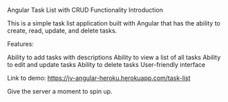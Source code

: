 Angular Task List with CRUD Functionality Introduction

This is a simple task list application built with Angular that has the ability to create, read, update, and delete tasks.

Features:

Ability to add tasks with descriptions
Ability to view a list of all tasks
Ability to edit and update tasks
Ability to delete tasks
User-friendly interface

Link to demo: https://jv-angular-heroku.herokuapp.com/task-list

Give the server a moment to spin up.
